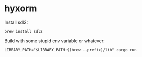 # hyxorm

Install sdl2:

```
brew install sdl2
```

Build with some stupid env variable or whatever:

```
LIBRARY_PATH="$LIBRARY_PATH:$(brew --prefix)/lib" cargo run
```
